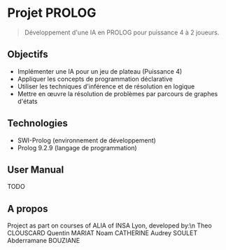 # Projet PROLOG
> Développement d'une IA en PROLOG pour puissance 4 à 2 joueurs.

## Objectifs
- Implémenter une IA pour un jeu de plateau (Puissance 4)
- Appliquer les concepts de programmation déclarative
- Utiliser les techniques d'inférence et de résolution en logique
- Mettre en œuvre la résolution de problèmes par parcours de graphes d'états

## Technologies
- SWI-Prolog (environnement de développement)
- Prolog 9.2.9 (langage de programmation)

## User Manual
TODO

## A propos
Project as part on courses of ALIA of INSA Lyon, developed by:\n
Theo CLOUSCARD
Quentin MARIAT
Noam CATHERINE
Audrey SOULET
Abderramane BOUZIANE

